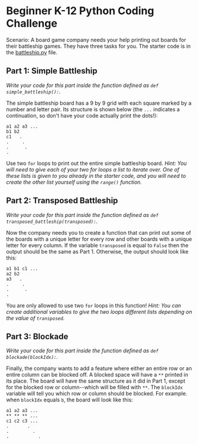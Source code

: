 # Beginner K-12 Python Coding Challenge
Scenario: A board game company needs your help printing out boards for their battleship games. They have three tasks for you. The starter code is in the [battleship.py](battleship.py) file.

## Part 1: Simple Battleship
*Write your code for this part inside the function defined as `def simple_battleship():`.*

The simple battleship board has a 9 by 9 grid with each square marked by a number and letter pair. Its structure is shown below (the `...` indicates a continuation, so don't have your code actually print the dots!):
```
a1 a2 a3 ...
b1 b2
c1   .
.     .
.      .
.
```
Use two `for` loops to print out the entire simple battleship board. *Hint: You will need to give each of your two for loops a list to iterate over. One of these lists is given to you already in the starter code, and you will need to create the other list yourself using the `range()` function.*

## Part 2: Transposed Battleship
*Write your code for this part inside the function defined as `def transposed_battleship(transposed):`.*

Now the company needs you to create a function that can print out some of the boards with a unique letter for every row and other boards with a unique letter for every column. If the variable `transposed` is equal to `False` then the output should be the same as Part 1. Otherwise, the output should look like this:
```
a1 b1 c1 ...
a2 b2
a3   .
.     .
.      .
.
```
You are only allowed to use two `for` loops in this function! *Hint: You can create additional variables to give the two loops different lists depending on the value of `transposed`.*

## Part 3: Blockade
*Write your code for this part inside the function defined as `def blockade(blockIdx):`.*

Finally, the company wants to add a feature where either an entire row or an entire column can be blocked off. A blocked space will have a `**` printed in its place. The board will have the same structure as it did in Part 1, except for the blocked row or column--which will be filled with `**`. The `blockIdx` variable will tell you which row or column should be blocked. For example. when `blockIdx` equals `b`, the board will look like this:

```
a1 a2 a3 ...
** ** ** ...
c1 c2 c3 ...
.       .
.         .
.           .
```
